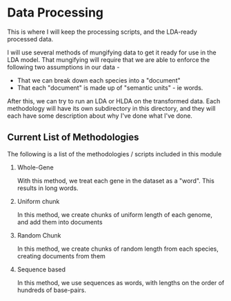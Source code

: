 # Data Processing

This is where I will keep the processing scripts, and the LDA-ready processed data.

I will use several methods of mungifying data to get it ready for use in the LDA model. That mungifying will require that we are able to enforce the following two assumptions in our data -

- That we can break down each species into a "document"
- That each "document" is made up of "semantic units" - ie words.

After this, we can try to run an LDA or HLDA on the transformed data. Each methodology will have its own subdirectory in this directory, and they will each have some description about why I've done what I've done.

## Current List of Methodologies

The following is a list of the methodologies / scripts included in this module

1. Whole-Gene
	
	With this method, we treat each gene in the dataset as a "word". This results in long words.

2. Uniform chunk
	
	In this method, we create chunks of uniform length of each genome, and add them into documents

3. Random Chunk
	
	In this method, we create chunks of random length from each species, creating documents from them

4. Sequence based

	In this method, we use sequences as words, with lengths on the order of hundreds of base-pairs.